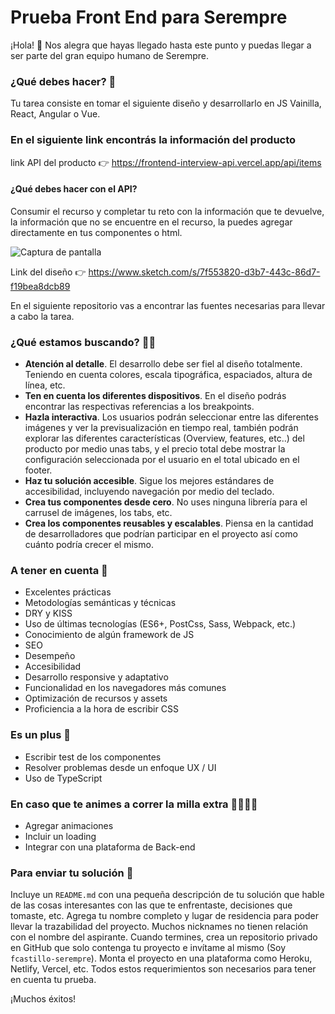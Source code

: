 # Prueba Front End para Serempre
¡Hola! 👋
Nos alegra que hayas llegado hasta este punto y puedas llegar a ser parte del gran equipo humano de Serempre.

### ¿Qué debes hacer? 🧩

Tu tarea consiste en tomar el siguiente diseño y desarrollarlo en JS Vainilla, React, Angular o Vue.

### En el siguiente link encontrás la información del producto
link API del producto 👉 https://frontend-interview-api.vercel.app/api/items

#### ¿Qué debes hacer con el API?
Consumir el recurso y completar tu reto con la información que te devuelve, la información que no se encuentre en el recurso, la puedes agregar directamente en tus componentes o html.

![Captura de pantalla](preview@1x.jpg)

Link del diseño 👉 https://www.sketch.com/s/7f553820-d3b7-443c-86d7-f19bea8dcb89

En el siguiente repositorio vas a encontrar las fuentes necesarias para llevar a cabo la tarea.

### ¿Qué estamos buscando? 🕵️‍♂️

- **Atención al detalle**. El desarrollo debe ser fiel al diseño totalmente. Teniendo en cuenta colores, escala tipográfica, espaciados, altura de línea, etc.
- **Ten en cuenta los diferentes dispositivos**. En el diseño podrás encontrar las respectivas referencias a los breakpoints.
- **Hazla interactiva**. Los usuarios podrán seleccionar entre las diferentes imágenes y ver la previsualización en tiempo real, también podrán explorar las diferentes características (Overview, features, etc..) del producto por medio unas tabs, y el precio total debe mostrar la configuración seleccionada por el usuario en el total ubicado en el footer.
- **Haz tu solución accesible**. Sigue los mejores estándares de accesibilidad, incluyendo navegación por medio del teclado.
- **Crea tus componentes desde cero**. No uses ninguna librería para el carrusel de imágenes, los tabs, etc.
- **Crea los componentes reusables y escalables**. Piensa en la cantidad de desarrolladores que podrían participar en el proyecto así como cuánto podría crecer el mismo.

### A tener en cuenta 👀

* Excelentes prácticas
* Metodologías semánticas y técnicas
* DRY y KISS
* Uso de últimas tecnologías (ES6+, PostCss, Sass, Webpack, etc.)
* Conocimiento de algún framework de JS
* SEO
* Desempeño
* Accesibilidad
* Desarrollo responsive y adaptativo
* Funcionalidad en los navegadores más comunes
* Optimización de recursos y assets
* Proficiencia a la hora de escribir CSS

### Es un plus 🚀

* Escribir test de los componentes
* Resolver problemas desde un enfoque UX / UI
* Uso de TypeScript

### En caso que te animes a correr la milla extra 🏃‍♀️🏃‍♂️

* Agregar animaciones
* Incluir un loading
* Integrar con una plataforma de Back-end


### Para enviar tu solución 🏁

Incluye un `README.md` con una pequeña descripción de tu solución que hable de las cosas interesantes con las que te enfrentaste, decisiones que tomaste, etc.
Agrega tu nombre completo y lugar de residencia para poder llevar la trazabilidad del proyecto. Muchos nicknames no tienen relación con el nombre del aspirante.
Cuando termines, crea un repositorio privado en GitHub que solo contenga tu proyecto e invítame al mismo (Soy `fcastillo-serempre`).
Monta el proyecto en una plataforma como Heroku, Netlify, Vercel, etc.
Todos estos requerimientos son necesarios para tener en cuenta tu prueba.

¡Muchos éxitos!
